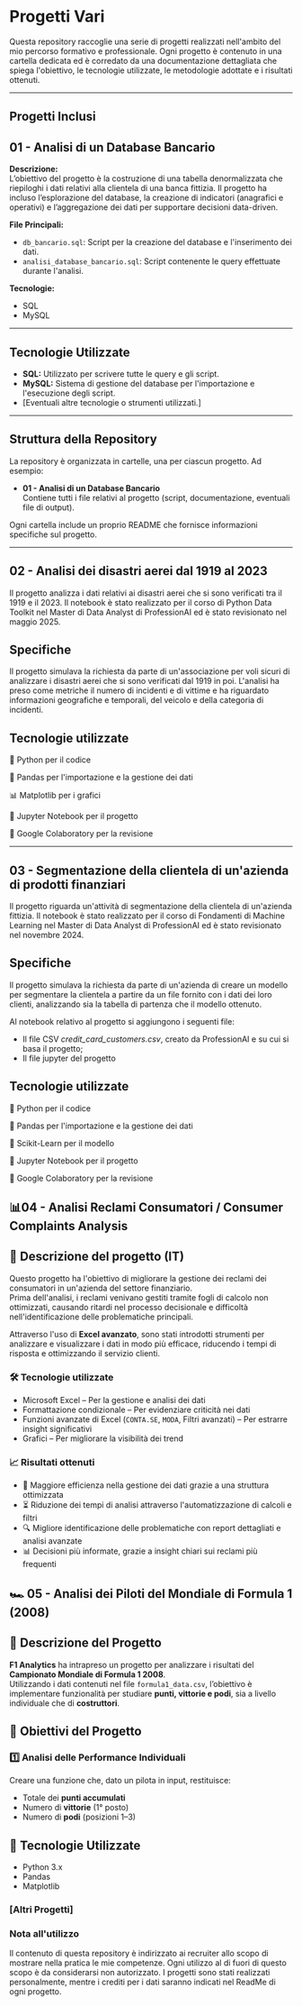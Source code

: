 # Progetti Vari

Questa repository raccoglie una serie di progetti realizzati nell'ambito del mio percorso formativo e professionale. Ogni progetto è contenuto in una cartella dedicata ed è corredato da una documentazione dettagliata che spiega l'obiettivo, le tecnologie utilizzate, le metodologie adottate e i risultati ottenuti.

---

## Progetti Inclusi

## 01 - Analisi di un Database Bancario

**Descrizione:**  
L’obiettivo del progetto è la costruzione di una tabella denormalizzata che riepiloghi i dati relativi alla clientela di una banca fittizia. Il progetto ha incluso l’esplorazione del database, la creazione di indicatori (anagrafici e operativi) e l’aggregazione dei dati per supportare decisioni data-driven.

**File Principali:**  
- `db_bancario.sql`: Script per la creazione del database e l'inserimento dei dati.  
- `analisi_database_bancario.sql`: Script contenente le query effettuate durante l'analisi.

**Tecnologie:**  
- SQL  
- MySQL

---

## Tecnologie Utilizzate

- **SQL:** Utilizzato per scrivere tutte le query e gli script.  
- **MySQL:** Sistema di gestione del database per l'importazione e l'esecuzione degli script.  
- [Eventuali altre tecnologie o strumenti utilizzati.]

---

## Struttura della Repository

La repository è organizzata in cartelle, una per ciascun progetto. Ad esempio:

- **01 - Analisi di un Database Bancario**  
  Contiene tutti i file relativi al progetto (script, documentazione, eventuali file di output).

Ogni cartella include un proprio README che fornisce informazioni specifiche sul progetto.

---

## 02 - Analisi dei disastri aerei dal 1919 al 2023

Il progetto analizza i dati relativi ai disastri aerei che si sono verificati tra il 1919 e il 2023. Il notebook è stato realizzato per il corso di Python Data Toolkit nel Master di Data Analyst di ProfessionAI ed è stato revisionato nel maggio 2025.

## Specifiche

Il progetto simulava la richiesta da parte di un'associazione per voli sicuri di analizzare i disastri aerei che si sono verificati dal 1919 in poi. L'analisi ha preso come metriche il numero di incidenti e di vittime e ha riguardato informazioni geografiche e temporali, del veicolo e della categoria di incidenti.

## Tecnologie utilizzate

🐍 Python per il codice

🐼 Pandas per l'importazione e la gestione dei dati

📊 Matplotlib per i grafici

📔 Jupyter Notebook per il progetto

🤝 Google Colaboratory per la revisione


---

## 03 - Segmentazione della clientela di un'azienda di prodotti finanziari

Il progetto riguarda un'attività di segmentazione della clientela di un'azienda fittizia. Il notebook è stato realizzato per il corso di Fondamenti di Machine Learning nel Master di Data Analyst di ProfessionAI ed è stato revisionato nel novembre 2024.

## Specifiche

Il progetto simulava la richiesta da parte di un'azienda di creare un modello per segmentare la clientela a partire da un file fornito con i dati dei loro clienti, analizzando sia la tabella di partenza che il modello ottenuto.

Al notebook relativo al progetto si aggiungono i seguenti file:
- Il file CSV *credit_card_customers.csv*, creato da ProfessionAI e su cui si basa il progetto;
- Il file jupyter del progetto

## Tecnologie utilizzate

🐍 Python per il codice

🐼 Pandas per l'importazione e la gestione dei dati

🤖 Scikit-Learn per il modello

📔 Jupyter Notebook per il progetto

🤝 Google Colaboratory per la revisione


## 📊04 - Analisi Reclami Consumatori / Consumer Complaints Analysis

## 📌 Descrizione del progetto (IT)

Questo progetto ha l'obiettivo di migliorare la gestione dei reclami dei consumatori in un'azienda del settore finanziario.  
Prima dell'analisi, i reclami venivano gestiti tramite fogli di calcolo non ottimizzati, causando ritardi nel processo decisionale e difficoltà nell'identificazione delle problematiche principali.  

Attraverso l'uso di **Excel avanzato**, sono stati introdotti strumenti per analizzare e visualizzare i dati in modo più efficace, riducendo i tempi di risposta e ottimizzando il servizio clienti.  

### 🛠️ Tecnologie utilizzate
- Microsoft Excel – Per la gestione e analisi dei dati  
- Formattazione condizionale – Per evidenziare criticità nei dati  
- Funzioni avanzate di Excel (`CONTA.SE`, `MODA`, Filtri avanzati) – Per estrarre insight significativi  
- Grafici – Per migliorare la visibilità dei trend  

### 📈 Risultati ottenuti
- 🚀 Maggiore efficienza nella gestione dei dati grazie a una struttura ottimizzata  
- ⏳ Riduzione dei tempi di analisi attraverso l'automatizzazione di calcoli e filtri  
- 🔍 Migliore identificazione delle problematiche con report dettagliati e analisi avanzate  
- 📊 Decisioni più informate, grazie a insight chiari sui reclami più frequenti  


## 🏎️ 05 - Analisi dei Piloti del Mondiale di Formula 1 (2008)

## 📌 Descrizione del Progetto
**F1 Analytics** ha intrapreso un progetto per analizzare i risultati del **Campionato Mondiale di Formula 1 2008**.  
Utilizzando i dati contenuti nel file `formula1_data.csv`, l’obiettivo è implementare funzionalità per studiare **punti, vittorie e podi**, sia a livello individuale che di **costruttori**.

## 🎯 Obiettivi del Progetto

### 1️⃣ Analisi delle Performance Individuali
Creare una funzione che, dato un pilota in input, restituisce:
- Totale dei **punti accumulati**  
- Numero di **vittorie** (1° posto)  
- Numero di **podi** (posizioni 1–3)  

## 🚀 Tecnologie Utilizzate
- Python 3.x  
- Pandas  
- Matplotlib  


### [Altri Progetti]


### Nota all'utilizzo

Il contenuto di questa repository è indirizzato ai recruiter allo scopo di mostrare nella pratica le mie competenze. Ogni utilizzo al di fuori di questo scopo è da considerarsi non autorizzato. I progetti sono stati realizzati personalmente, mentre i crediti per i dati saranno indicati nel ReadMe di ogni progetto.
